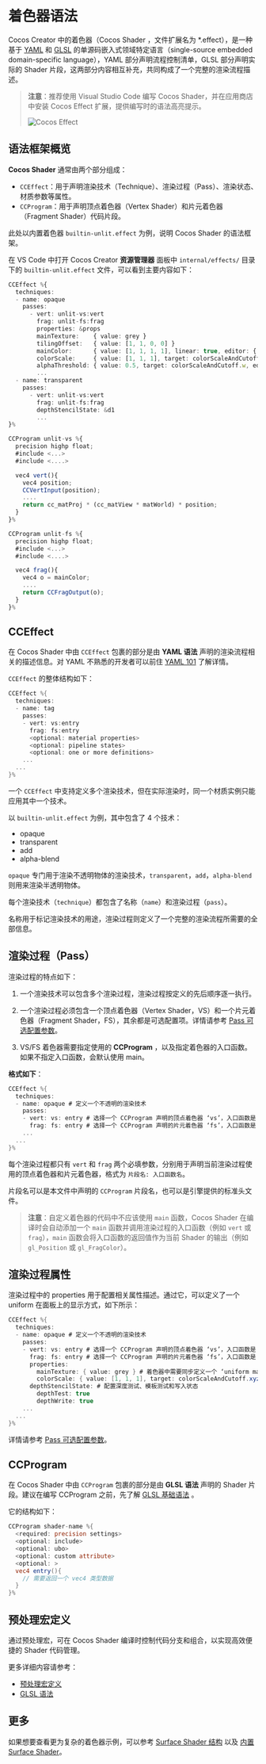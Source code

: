 # 着色器语法

Cocos Creator 中的着色器（Cocos Shader ，文件扩展名为 *.effect），是一种基于 [YAML](yaml-101.md) 和 [GLSL](glsl.md) 的单源码嵌入式领域特定语言（single-source embedded domain-specific language），YAML 部分声明流程控制清单，GLSL 部分声明实际的 Shader 片段，这两部分内容相互补充，共同构成了一个完整的渲染流程描述。

> **注意**：推荐使用 Visual Studio Code 编写 Cocos Shader，并在应用商店中安装 Cocos Effect 扩展，提供编写时的语法高亮提示。
>
> ![Cocos Effect](img/vs-ext.png)

## 语法框架概览

**Cocos Shader** 通常由两个部分组成：

- `CCEffect`：用于声明渲染技术（Technique）、渲染过程（Pass）、渲染状态、材质参数等属性。
- `CCProgram`：用于声明顶点着色器（Vertex Shader）和片元着色器（Fragment Shader）代码片段。

此处以内置着色器 `builtin-unlit.effect` 为例，说明 Cocos Shader 的语法框架。

在 VS Code 中打开 Cocos Creator **资源管理器** 面板中 `internal/effects/` 目录下的 `builtin-unlit.effect` 文件，可以看到主要内容如下：

```ts
CCEffect %{
  techniques:
  - name: opaque
    passes:
      - vert: unlit-vs:vert
        frag: unlit-fs:frag
        properties: &props
        mainTexture:    { value: grey }
        tilingOffset:   { value: [1, 1, 0, 0] }
        mainColor:      { value: [1, 1, 1, 1], linear: true, editor: { type: color } }
        colorScale:     { value: [1, 1, 1], target: colorScaleAndCutoff.xyz }
        alphaThreshold: { value: 0.5, target: colorScaleAndCutoff.w, editor: { parent: USE_ALPHA_TEST } }
        ...
  - name: transparent
    passes:
      - vert: unlit-vs:vert
        frag: unlit-fs:frag
        depthStencilState: &d1
        ...
}%

CCProgram unlit-vs %{
  precision highp float;
  #include <...>
  #include <....>

  vec4 vert(){
    vec4 position;
    CCVertInput(position);
    ....
    return cc_matProj * (cc_matView * matWorld) * position;
  }
}%

CCProgram unlit-fs %{
  precision highp float;
  #include <...>
  #include <....>

  vec4 frag(){
    vec4 o = mainColor;
    ....
    return CCFragOutput(o);
  }
}%

```

## CCEffect

在 Cocos Shader 中由 `CCEffect` 包裹的部分是由 **YAML 语法** 声明的渲染流程相关的描述信息。对 YAML 不熟悉的开发者可以前住 [YAML 101](yaml-101.md) 了解详情。

`CCEffect` 的整体结构如下：

```glsl
CCEffect %{
  techniques:
  - name: tag
    passes:
    - vert: vs:entry
      frag: fs:entry
      <optional: material properties>
      <optional: pipeline states>
      <optional: one or more definitions>
    ...
  ...
}%
```

一个 `CCEffect` 中支持定义多个渲染技术，但在实际渲染时，同一个材质实例只能应用其中一个技术。

以 `builtin-unlit.effect` 为例，其中包含了 4 个技术：
- opaque
- transparent
- add
- alpha-blend

`opaque` 专门用于渲染不透明物体的渲染技术，`transparent`，`add`，`alpha-blend` 则用来渲染半透明物体。

每个渲染技术（`technique`）都包含了名称（`name`）和渲染过程（`pass`）。

名称用于标记渲染技术的用途，渲染过程则定义了一个完整的渲染流程所需要的全部信息。

## 渲染过程（Pass）

渲染过程的特点如下：
1. 一个渲染技术可以包含多个渲染过程，渲染过程按定义的先后顺序逐一执行。
2. 一个渲染过程必须包含一个顶点着色器（Vertex Shader，VS）和一个片元着色器（Fragment Shader，FS），其余都是可选配置项。详情请参考 [Pass 可选配置参数](pass-parameter-list.md)。

3. VS/FS 着色器需要指定使用的 **CCProgram** ，以及指定着色器的入口函数。 如果不指定入口函数，会默认使用 main。

**格式如下**：

```glsl
CCEffect %{
  techniques:
  - name: opaque # 定义一个不透明的渲染技术
    passes:
    - vert: vs: entry # 选择一个 CCProgram 声明的顶点着色器 ‘vs’，入口函数是 ‘entry’
      frag: fs: entry # 选择一个 CCProgram 声明的片元着色器 ‘fs’，入口函数是 ‘entry’
    ...
  ...
}%
```

每个渲染过程都只有 `vert` 和 `frag` 两个必填参数，分别用于声明当前渲染过程使用的顶点着色器和片元着色器，格式为 `片段名: 入口函数名`。

片段名可以是本文件中声明的 `CCProgram` 片段名，也可以是引擎提供的标准头文件。

> **注意**：自定义着色器的代码中不应该使用 `main` 函数，Cocos Shader 在编译时会自动添加一个 `main` 函数并调用渲染过程的入口函数（例如 `vert` 或 `frag`），`main` 函数会将入口函数的返回值作为当前 Shader 的输出（例如 `gl_Position` 或 `gl_FragColor`）。

## 渲染过程属性

渲染过程中的 properties 用于配置相关属性描述。通过它，可以定义了一个 uniform 在面板上的显示方式，如下所示：

```glsl
CCEffect %{
  techniques:
  - name: opaque # 定义一个不透明的渲染技术
    passes:
    - vert: vs: entry # 选择一个 CCProgram 声明的顶点着色器 ‘vs’，入口函数是 ‘entry’
      frag: fs: entry # 选择一个 CCProgram 声明的片元着色器 ‘fs’，入口函数是 ‘entry’
      properties:
        mainTexture: { value: grey } # 着色器中需要同步定义一个 ‘uniform mainTexture’，该属性可在编辑器的属性检查器中进行配置
        colorScale: { value: [1, 1, 1], target: colorScaleAndCutoff.xyz } # 基于 ‘target’ 属性配置机制，着色器中需要同步定义一个 ‘uniform colorScaleAndCutoff’，并选取它的 x、y、z 分量填充 ‘colorScale’ 设置的数据
      depthStencilState: # 配置深度测试、模板测试和写入状态
        depthTest: true
        depthWrite: true
    ...
  ...
}%
```

详情请参考 [Pass 可选配置参数](pass-parameter-list.md)。

## CCProgram

在 Cocos Shader 中由 `CCProgram` 包裹的部分是由 **GLSL 语法** 声明的 Shader 片段。建议在编写 CCProgram 之前，先了解 [GLSL 基础语法](./glsl.md) 。

它的结构如下：

```glsl
CCProgram shader-name %{
  <required: precision settings>
  <optional: include>  
  <optional: ubo>
  <optional: custom attribute>
  <optional: >
  vec4 entry(){
    // 需要返回一个 vec4 类型数据
  }
}%
```

## 预处理宏定义

通过预处理宏，可在 Cocos Shader 编译时控制代码分支和组合，以实现高效便捷的 Shader 代码管理。

更多详细内容请参考：

- [预处理宏定义](macros.md)
- [GLSL 语法](glsl.md)

## 更多

如果想要查看更为复杂的着色器示例，可以参考 [Surface Shader 结构](./surface-shader/surface-shader-structure.md) 以及 [内置 Surface Shader](./surface-shader/builtin-surface-shader.md)。
